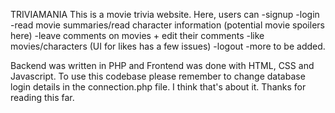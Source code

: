 TRIVIAMANIA
This is a movie trivia website. 
Here, users can 
-signup
-login
-read movie summaries/read character information (potential movie spoilers here)
-leave comments on movies + edit their comments
-like movies/characters (UI for likes has a few issues)
-logout
-more to be added.

Backend was written in PHP and Frontend was done with HTML, CSS and Javascript.
To use this codebase please remember to change database login details in the connection.php file.
I think that's about it. Thanks for reading this far.
